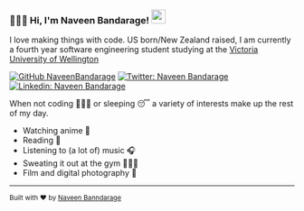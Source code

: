 ### 👨🏾‍💻 Hi, I'm Naveen Bandarage! <img src="https://media.giphy.com/media/hvRJCLFzcasrR4ia7z/giphy.gif" width="25px">

I love making things with code. US born/New Zealand raised, I am currently a fourth year software engineering student studying at the <a href="https://www.wgtn.ac.nz/">Victoria University of Wellington</a>

[![GitHub NaveenBandarage](https://img.shields.io/github/followers/NaveenBandarage?label=follow&style=social)](https://github.com/NaveenBandarage)
[![Twitter: Naveen Bandarage](https://img.shields.io/twitter/follow/NaveenBandarage?style=social)](https://twitter.com/naveenbandarage)
[![Linkedin: Naveen Bandarage](https://img.shields.io/badge/-NaveenBandarage-blue?style=flat-square&logo=Linkedin&logoColor=white&link=https://www.linkedin.com/in/NaveenBandarage/)](https://www.linkedin.com/in/NaveenBandarage/)

When not coding 👨🏾‍💻 or sleeping 😴 a variety of interests make up the rest of my day.

- Watching anime 🍜
- Reading 📖
- Listening to (a lot of) music 🎧
- Sweating it out at the gym 🏋🏾‍♀️ 
- Film and digital photography 📸

---
<div align="centre">
<sub>Built with ❤︎ by
  <a href="https://github.com/NaveenBandarage">Naveen Banndarage</a>
	</sub>
 </div>
